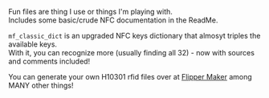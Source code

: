 Fun files are thing I use or things I'm playing with.<br>
Includes some basic/crude NFC documentation in the ReadMe.

`mf_classic_dict` is an upgraded NFC keys dictionary that almosyt triples the available keys.<br>
With it, you can recognize more (usually finding all 32) - now with sources and comments included!

You can generate your own H10301 rfid files over at [Flipper Maker](https://flippermaker.github.io/) among MANY other things!
